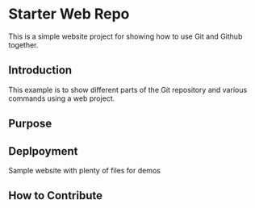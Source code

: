 # Starter Web Repo

This is a simple website project for showing how to use Git and Github together.

## Introduction

This example is to show different parts of the Git repository and various commands using a web project. 
## Purpose

## Deplpoyment

Sample website with plenty of files for demos

## How to Contribute